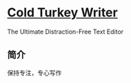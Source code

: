 # [Cold Turkey Writer](https://getcoldturkey.com/writer/)

The Ultimate Distraction-Free Text Editor

## 简介

保持专注，专心写作




